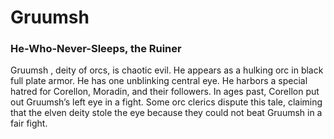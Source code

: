 # Gruumsh
### He-Who-Never-Sleeps, the Ruiner

Gruumsh , deity of orcs, is chaotic evil. He appears as a hulking orc in black full plate armor. He has one unblinking central eye. He harbors a special hatred for Corellon, Moradin, and their followers. In ages past, Corellon put out Gruumsh’s left eye in a fight. Some orc clerics dispute this tale, claiming that the elven deity stole the eye because they could not beat Gruumsh in a fair fight.
